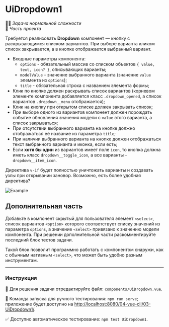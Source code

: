 # UiDropdown1

👷🏻 _Задача нормальной сложности_\
💼 _Часть проекта_

<!--start_statement-->

Требуется реализовать **Dropdown** компонент — кнопку с раскрывающимся списком вариантов. При выборе варианта кликом
список закрывается, а в кнопке отображается выбранный вариант.

- Входные параметры компонента:
  - `options` - обязательный массив со списком объектов `{ value, text, icon? }`, описывающих варианты;
  - `modelValue` - значение выбранного варианта (значение `value` элемента из `options`);
  - `title` - обязательная строка с названием элемента формы;
- Клик по кнопке должен раскрывать список вариантов (корневом элементе компонента добавляется класс `.dropdown_opened`,
  а список вариантов `.dropdown__menu` отображается);
- Клик на кнопку при открытом списке должен закрывать список;
- При выборе одного из вариантов компонент должен порождать событие обновления значения модели с `value` этого варианта,
  а список закрываться;
- При отсутствии выбранного варианта на кнопке должно отображаться её название из параметра `title`;
- При наличии выбранного варианта на кнопке должен отображаться текст выбранного варианта и иконка, если есть;
- Если **хотя бы один** из вариантов имеет поле `icon`, то кнопка должна иметь класс `dropdown__toggle_icon`, а все
  варианты - `dropdown__item_icon`.

Директива `v-if` будет полностью уничтожать варианты и создавать узлы при открывании зановор. Возможно, есть более
удобная директива?

<img src="https://i.imgur.com/R1uyjFW.gif" alt="Example" />

## Дополнительная часть

Добавьте в компонент скрытый для пользователя элемент `<select>`, список вариантов `<option>` которого соответствует
списку значений из параметра `options`, а значение `<select>` привязано к значению модели компонента. При решении
дополнительной части раскомментируйте последний блок тестов задачи.

Такой блок позволит программно работать с компонентом снаружи, как с обычным нативным `<select>`, что может быть удобно
разным инструментам.

<!--end_statement-->

---

### Инструкция

📝 Для решения задачи отредактируйте файл: `components/UiDropdown.vue`.

🚀 Команда запуска для ручного тестирования: `npm run serve`;\
приложение будет доступно на [http://localhost:8080/04-vue-cli/03-UiDropdown1/](http://localhost:8080/04-vue-cli/03-UiDropdown1/).

✅ Доступно автоматическое тестирование: `npm test UiDropdown1`.
